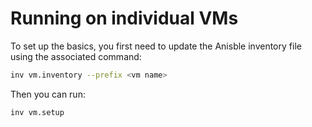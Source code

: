# Running on individual VMs

To set up the basics, you first need to update the Anisble inventory file using
the associated command:

```bash
inv vm.inventory --prefix <vm name>
```

Then you can run:

```bash
inv vm.setup
```



